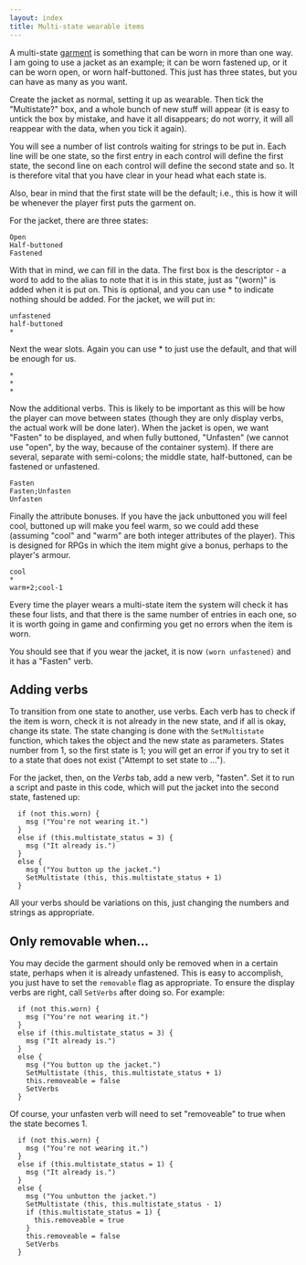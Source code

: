 ```yaml
---
layout: index
title: Multi-state wearable items
---
```


A multi-state [garment](wearables.html) is something that can be worn in more than one way. I am going to use a jacket as an example; it can be worn fastened up, or it can be worn open, or worn half-buttoned. This just has three states, but you can have as many as you want.

Create the jacket as normal, setting it up as wearable. Then tick the "Multistate?" box, and a whole bunch of new stuff will appear (it is easy to untick the box by mistake, and have it all disappears; do not worry, it will all reappear with the data, when you tick it again).

You will see a number of list controls waiting for strings to be put in. Each line will be one state, so the first entry in each control will define the first state, the second line on each control will define the second state and so. It is therefore vital that you have clear in your head what each state is.

Also, bear in mind that the first state will be the default; i.e., this is how it will be whenever the player first puts the garment on.

For the jacket, there are three states:

```
Open
Half-buttoned
Fastened
```

With that in mind, we can fill in the data. The first box is the descriptor - a word to add to the alias to note that it is in this state, just as "(worn)" is added when it is put on. This is optional, and you can use * to indicate nothing should be added. For the jacket, we will put in:

```
unfastened
half-buttoned
*
```

Next the wear slots. Again you can use * to just use the default, and that will be enough for us.

```
*
*
*
```

Now the additional verbs. This is likely to be important as this will be how the player can move between states (though they are only display verbs, the actual work will be done later). When the jacket is open, we want "Fasten" to be displayed, and when fully buttoned, "Unfasten" (we cannot use "open", by the way, because of the container system). If there are several, separate with semi-colons; the middle state, half-buttoned, can be fastened or unfastened.

```
Fasten
Fasten;Unfasten
Unfasten
```

Finally the attribute bonuses. If you have the jack unbuttoned you will feel cool, buttoned up will make you feel warm, so we could add these (assuming "cool" and "warm" are both integer attributes of the player). This is designed for RPGs in which the item might give a bonus, perhaps to the player's armour.

```
cool
*
warm+2;cool-1
```

Every time the player wears a multi-state item the system will check it has these four lists, and that there is the same number of entries in each one, so it is worth going in game and confirming you get no errors when the item is worn.

You should see that if you wear the jacket, it is now `(worn unfastened)` and it has a "Fasten" verb.


Adding verbs
------------

To transition from one state to another, use verbs. Each verb has to check if the item is worn, check it is not already in the new state, and if all is okay, change its state. The state changing is done with the `SetMultistate` function, which takes the object and the new state as parameters. States number from 1, so the first state is 1; you will get an error if you try to set it to a state that does not exist ("Attempt to set state to ...").

For the jacket, then, on the _Verbs_ tab, add a new verb, "fasten". Set it to run a script and paste in this code, which will put the jacket into the second state, fastened up:

```
  if (not this.worn) {
    msg ("You're not wearing it.")
  }
  else if (this.multistate_status = 3) {
    msg ("It already is.")
  }
  else {
    msg ("You button up the jacket.")
    SetMultistate (this, this.multistate_status + 1)
  }
```

All your verbs should be variations on this, just changing the numbers and strings as appropriate.


Only removable when...
--------------------

You may decide the garment should only be removed when in a certain state, perhaps when it is already unfastened. This is easy to accomplish, you just have to set the `removable` flag as appropriate. To ensure the display verbs are right, call `SetVerbs` after doing so. For example: 

```
  if (not this.worn) {
    msg ("You're not wearing it.")
  }
  else if (this.multistate_status = 3) {
    msg ("It already is.")
  }
  else {
    msg ("You button up the jacket.")
    SetMultistate (this, this.multistate_status + 1)
    this.removeable = false
    SetVerbs
  }
```

Of course, your unfasten verb will need to set "removeable" to true when the state becomes 1.

```
  if (not this.worn) {
    msg ("You're not wearing it.")
  }
  else if (this.multistate_status = 1) {
    msg ("It already is.")
  }
  else {
    msg ("You unbutton the jacket.")
    SetMultistate (this, this.multistate_status - 1)
    if (this.multistate_status = 1) {
      this.removeable = true
    }
    this.removeable = false
    SetVerbs
  }
```